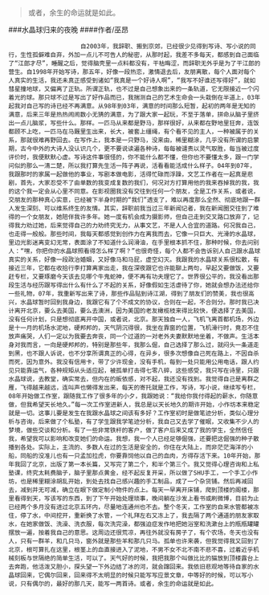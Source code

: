 > 或者，余生的命运就是如此。

###水晶球归来的夜晚
####作者/巫昂

						自2003年，我辞职、搬到京郊，已经很少见得到写诗、写小说的同行，生性孤僻难自弃，外加一点儿不可告人的秘密，从那时起，我差不多每天，都感到自己面临了“江郎才尽”，睡醒之后，觉得脑壳里一点料都没有，干枯晦涩，而辞职无外乎是为了干江郎的营生。自1998年开始写诗，那五年，好像一段热恋，激情退去后，友朋离散，每个人面对每个人真实的生活，我还未真正感受到诸如“我真是一个好诗人啊”，“我写不好谁还写得好”，就如彗星撞地球，又偏离了正轨。所谓正轨，也不过是自己想象出来的一条轨道，它无限接近一个闪着光的球。那只球不过是写出了好作品而已，我揣测自己的艺术生命会一头栽倒在半道上，03年起我对自己写的诗已经不再满意。从98年到03年，满意的时间那么短暂，起初的两年是无知的满意，后来三年是热热闹闹数小无猜的满意，为了跟大家一起玩，不至于落单，拼命从脑子里挤出一点儿脑浆，写些什么。那样。一匹马从来都是野马，那样很好，从来都在野地里狂奔，连饭都顾不上吃，一匹马在马厩里生出来，长大，被套上缰绳，有个看不见的主人，一种被属于的关系，那就很难再野回去。在写作上，我本是一只野马，没来由，稀里糊涂，几乎没有所谓的启蒙期，古今中外的大诗人没认识几个，更不要说读遍各种诗，每每被谴责以灵气取胜，每当被过度评价时，我便默默心虚。写诗这件事很怪的，你不能什么都不懂，但你也不要懂太多，跟一门学问似的那么一清二楚，所以我打算先生活一阵子再说，活看看能活成什么样子。04年到07年，我跟那时的家属一起做他的事业，写剧本做电影，活得忙碌而浮躁，文艺工作者在一起真是悲剧，首先，大家忍受不了由单数的我变成复数的我们，何况对方打算用他的我来吞掉我的我，我的这个我一定会从心里不同意。在影视圈我没有交往到任何一个朋友，全是工作关系，或者说，交朋友的那种真心实意，已经被下半身时期的“我们”透支了，难以再度那么全然、彻底地跟一群人发生深刻、可以维系终生的友情。其实，辞职前我当过三年新闻记者，我在新闻圈交往到了难得的一个女朋友，她陪伴我许多年。她一度有机会成为摄影师，但自己走到交叉路口放弃了，记得我力劝过她，后来觉得自己的力劝终究无力，从事文艺，不是人人合宜的道路。何况我自己，也走得一般般。那些时间，我每天都感觉到创作力在离我而去，它像一只巨大、光滑的水晶球，里边光影迷离变幻无常，表面涂了不知道什么润滑油，在手里根本抓不住，那种时候，你去问别人：“嘿，你把你的水晶球照看得怎么样了啊？”也很奇怪，每个人都不会告诉别人自己跟水晶球真实的关系，好像一段政治婚姻，又好像马和马屁，虚空幻灭。我跟我的水晶球关系很松散，有接近三年，它都在收拾行李打算离家出走，我在深夜跟它也许能聊上两句，早起又要做饭，又要赶专栏，又要琢磨今天该去见哪个牛鬼蛇神，便不再有功夫理它了。世界很公平的，我没看出那段生活与经历跟写得出什么有什么了不起的关系，好像假如生活虐待了你，她就会想办法还给你一些礼物，07年，我重新写出来了诗，那些作品贴到诗江湖，得到了朋友们的赞美，我也很高兴，水晶球暂时回到我身边，我跟它有了个不成文的协议，合则在一起，不合则分。那时我已决计离开北京，要么去美国，要么去澳洲，因为美国的老友橄榄枝来得比较快，便选择了去美国，没有任何计划，只是想彻底离开中国，或者说，北京。那天独自一人，飞机飞离首都机场，外边是十一月的机场水泥地，硬邦邦的，天气阴沉得很，我坐在靠窗的位置，飞机滑行时，竟忍不住放声痛哭，人们一定以为我要去奔丧，同一个过道的一对老外夫妻默默地坐着，不做声。生活本身对我而言，一向是硬邦邦的，特别是那些年，我那么倔，自己选择了那么过，就闷头一条道走到黑，也不跟人诉说，也不分享所谓真正的心得，在异乡，很多次想像自己死在路上，不因自杀而死，因为意外。我没有信用卡，带了少许现金，没有手机，每到一处只能用公用电话，跟人约见只能靠运气，各种规矩从头适应起，被孤单打击得七零八碎，这些感受，我只写在诗里，只跟水晶球说，去教堂，确实常去，但内在的皈依感，对不起，我还没有找到。我觉得自己是离群之雁，飞得越来越远，连叫声也懒得发出来，每天的寄托就是工作，写诗，写小说，继续写专栏，08年开始做工作室，跟随我工作了很多年的小夕，我跟她说：“我给你我付得起的薪水，你随意做，但我希望天长地久。”每一次工作室进新人，我总是以天长地久的期许开始，小作坊本来稳定就是一切。这事儿要是发生在我跟水晶球之间该有多好？工作室初时是做笔迹分析，类似心理分析与咨询，后来做了个私塾，有了学生跟我学笔迹分析，我自己又去学了催眠，又收集不少人的梦境，做些交谈和分析。有了一些非常铁杆的客户，做了客户后来又成了我的学生，全然信任我，希望我可以影响和改变她们的命运。我想，我一个人已经足够倔强，还要把这倔强的种子散播到各处。实际上，主流的、多数人在过的生活是安全的，你住在大陆上，而非茫茫海洋的小船，同船的没准儿也有一只孟加拉虎，你要靠饲他以自己的血肉，方得存活下来。10年开始，那年我回了北京，出版了第一本长篇，又写完了第二个，和半个第三个。我又觉得心理咨询和上私塾课，终究太耗费脑子，脑子里那点黄金，经不起反复开采，所以做了SHU手工，一个手工小作坊，也是稀里糊涂胡乱开始，到处去找自己感兴趣的手工制品，成了一个杂货铺。然后再减回去，减到并无可减，确立在眼下做定制小物件的点上。每天一早离开床铺，爬到顶楼的阁楼，那里看得到天，写该写的东西，到了下午开始处理琐事，晚间躺在沙发上看书或刷微博，目前为止已经两个多月没有进过北京五环内，尽量地连通州也不去。整个冬天，工作室的自来水管都被冻住，停了水，中间挖开，重新换了水管，一个礼拜左右又冻上了，我去隔了两个通道的朋友家取水，在她家做饭、洗澡、洗衣服，每次洗完澡，都强迫症发作地把她浴室和洗漱台上的瓶瓶罐罐摆放一遍，按着我自己的意思。这周边还很荒凉，再往外就没有房子了，有个农场，冬天也没有人，只有一群羊，和几只马，窗外就是那些羊和那几只马。孤单也许来袭，但我觉得我又回到了北京，根可算扎在这里，根茎上的血直接进入了泥地，不男不女不北不南不悲不喜，过着近乎机械刻板与世隔绝的简单生活，可以了。天气好的时候，我把我那个叫做比比的猫放到顶楼露台上去奔跑，他活泼又胆小，探头望一下外边结了冰的河，就会蹿回来。我依旧悲观地等待自家的水晶球回来，它偶尔回来，回来得不太明显的时候只能写写应景文章，中等好的时候，可以写小说，只有偶尔的，最好的那几天，能写一两首诗。或者，余生的命运就是如此。			  		